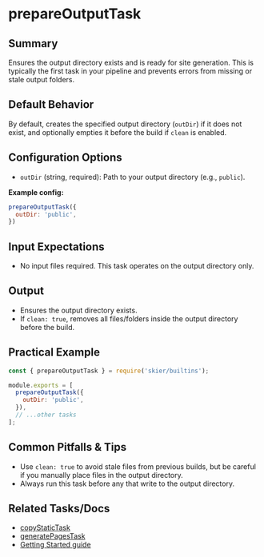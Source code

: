 # prepareOutputTask

## Summary
Ensures the output directory exists and is ready for site generation. This is typically the first task in your pipeline and prevents errors from missing or stale output folders.

## Default Behavior
By default, creates the specified output directory (`outDir`) if it does not exist, and optionally empties it before the build if `clean` is enabled.

## Configuration Options
- `outDir` (string, required): Path to your output directory (e.g., `public`).

**Example config:**
```js
prepareOutputTask({
  outDir: 'public',
})
```

## Input Expectations
- No input files required. This task operates on the output directory only.

## Output
- Ensures the output directory exists.
- If `clean: true`, removes all files/folders inside the output directory before the build.

## Practical Example
```js
const { prepareOutputTask } = require('skier/builtins');

module.exports = [
  prepareOutputTask({
    outDir: 'public',
  }),
  // ...other tasks
];
```

## Common Pitfalls & Tips
- Use `clean: true` to avoid stale files from previous builds, but be careful if you manually place files in the output directory.
- Always run this task before any that write to the output directory.

## Related Tasks/Docs
- [copyStaticTask](./copyStaticTask.md)
- [generatePagesTask](./generatePagesTask.md)
- [Getting Started guide](../getting-started.md)
